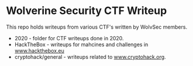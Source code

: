 # Wolverine Security CTF Writeup

This repo holds writeups from various CTF's written by WolvSec members. 
*  2020 - folder for CTF writeups done in 2020.
*  HackTheBox - writeups for mahcines and challenges in www.hackthebox.eu
*  cryptohack/general - writeups related to www.cryptohack.org. 
